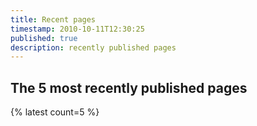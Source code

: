 ```yaml
---
title: Recent pages
timestamp: 2010-10-11T12:30:25
published: true
description: recently published pages
---
```


## The 5 most recently published pages

{%    latest   count=5  %}
